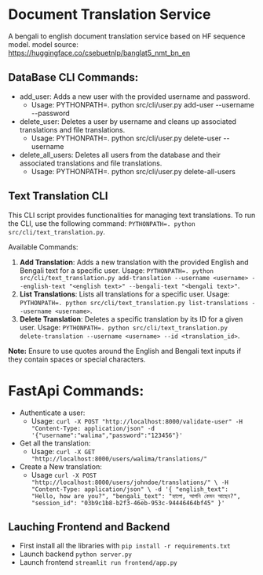 # Document Translation Service
A bengali to english document translation service based on HF sequence model.
model source: https://huggingface.co/csebuetnlp/banglat5_nmt_bn_en

## DataBase CLI Commands:
- add_user: Adds a new user with the provided username and password.
    - Usage: PYTHONPATH=. python src/cli/user.py add-user --username <username> --password <password>
- delete_user: Deletes a user by username and cleans up associated translations and file translations.
    - Usage: PYTHONPATH=. python src/cli/user.py delete-user --username <username>
- delete_all_users: Deletes all users from the database and their associated translations and file translations.
    - Usage: PYTHONPATH=. python src/cli/user.py delete-all-users


## Text Translation CLI

This CLI script provides functionalities for managing text translations. To run the CLI, use the following command: `PYTHONPATH=. python src/cli/text_translation.py`. 

Available Commands: 
1. **Add Translation**: Adds a new translation with the provided English and Bengali text for a specific user. Usage: `PYTHONPATH=. python src/cli/text_translation.py add-translation --username <username> --english-text "<english text>" --bengali-text "<bengali text>"`. 
2. **List Translations**: Lists all translations for a specific user. Usage: `PYTHONPATH=. python src/cli/text_translation.py list-translations --username <username>`. 
3. **Delete Translation**: Deletes a specific translation by its ID for a given user. Usage: `PYTHONPATH=. python src/cli/text_translation.py delete-translation --username <username> --id <translation_id>`. 

**Note:** Ensure to use quotes around the English and Bengali text inputs if they contain spaces or special characters.

# FastApi Commands:
- Authenticate a user:
    - Usage: `curl -X POST "http://localhost:8000/validate-user" -H "Content-Type: application/json" -d '{"username":"walima","password":"123456"}'`
- Get all the translation: 
    - Usage: `curl -X GET "http://localhost:8000/users/walima/translations/"`
- Create a New translation:
    - Usage `curl -X POST "http://localhost:8000/users/johndoe/translations/" \
     -H "Content-Type: application/json" \
     -d '{
           "english_text": "Hello, how are you?",
           "bengali_text": "হ্যালো, আপনি কেমন আছেন?",
           "session_id": "03b9c1b8-b2f3-46eb-953c-94446464bf45"
         }'`

## Lauching Frontend and Backend
- First install all the libraries with `pip install -r requirements.txt`
- Launch backend `python server.py`
- Launch frontend `streamlit run frontend/app.py`